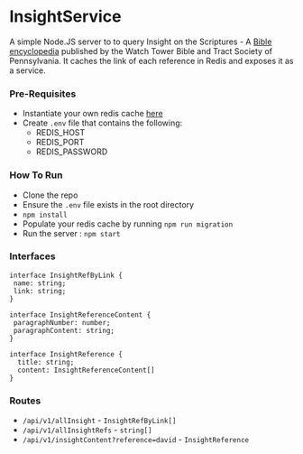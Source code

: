 # InsightService
A simple Node.JS server to to query Insight on the Scriptures -  A [Bible encyclopedia](https://wol.jw.org/en/wol/library/r1/lp-e/all-publications/insight) published by the Watch Tower Bible and Tract Society of Pennsylvania.
It caches the link of each reference in Redis and exposes it as a service.


### Pre-Requisites
* Instantiate your own redis cache [here](https://redis.com/)
* Create `.env` file that contains the following:
   * REDIS_HOST
   * REDIS_PORT
   * REDIS_PASSWORD  

### How To Run
* Clone the repo
* Ensure the `.env` file exists in the root directory
* `npm install  ` 
* Populate your redis cache by running `npm run migration`
* Run the server : `npm start`


### Interfaces
```
interface InsightRefByLink {
 name: string;
 link: string;
}
```

```
interface InsightReferenceContent {
 paragraphNumber: number;
 paragraphContent: string;
}
```

```
interface InsightReference {
  title: string;
  content: InsightReferenceContent[]
}

```

### Routes
* `/api/v1/allInsight` - `InsightRefByLink[]`
* `/api/v1/allInsightRefs` - `string[]`
* `/api/v1/insightContent?reference=david` - `InsightReference`
